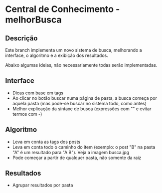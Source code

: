 # Central de Conhecimento - melhorBusca

## Descrição
Este branch implementa um novo sistema de busca, melhorando a interface, o algoritmo e a exibição dos resultados.

Abaixo algumas ideias, não necessariamente todas serão implementadas.

## Interface
* Dicas com base em tags
* Ao clicar no botão buscar numa página de pasta, a busca começa por aquela pasta (mas pode-se buscar no sistema todo, como antes)
* Melhor explicação da sintaxe de busca (expressões com "" e evitar termos com -)

## Algoritmo
* Leva em conta as tags dos posts
* Leva em conta todo o caminho do item (exemplo: o post "B" na pasta "A" é um resultado para "A B"). Veja a imagem busca.jpg
* Pode começar a partir de qualquer pasta, não somente da raiz

## Resultados
* Agrupar resultados por pasta
